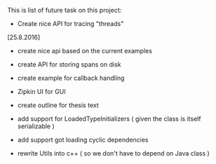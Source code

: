 This is list of future task on this project:
 
- Create nice API for tracing "threads"

[25.8.2016]

- create nice api based on the current examples

- create API for storing spans on disk

- create example for callback handling

- Zipkin UI for GUI

- create outline for thesis text

- add support for LoadedTypeInitializers ( given the class is itself serializable )

- add support got loading cyclic dependencies

- rewrite Utils into c++ ( so we don't have to depend on Java class )